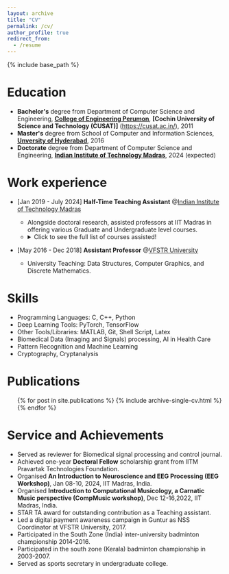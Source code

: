 ```yaml
---
layout: archive
title: "CV"
permalink: /cv/
author_profile: true
redirect_from:
  - /resume
---
```


{% include base_path %}

Education
======
* **Bachelor's**  degree from Department of Computer Science and Engineering, **[College of Engineering Perumon]([https://www.tce.edu](https://www.perumonec.ac.in/))**, **[Cochin University of Science and Technology (CUSAT)]** (https://cusat.ac.in/), 2011
* **Master's** degree from School of Computer and Information Sciences, **[Unversity of Hyderabad](https://scis.uohyd.ac.in/)**, 2016
* **Doctorate** degree from Department of Computer Science and Engineering, **[Indian Institute of Technology Madras](https://www.iitm.ac.in)**, 2024 (expected) 

Work experience
======
* \[Jan 2019 - July 2024\] **Half-Time Teaching Assistant** @[Indian Institute of Technology Madras](https://www.iitm.ac.in)
  * Alongside doctoral research, assisted professors at IIT Madras in offering various Graduate and Undergraduate level courses.
  * <details> <summary>Click to see the full list of courses assisted!</summary><pre> Speech Technology (CS6300) [Jan 2021, Jan 2023] <br> Pattern Recogntion and Machine Learning (CS5691) [Jan 2022, July 2023] <br> Advanced Programming Lab(CS6150) [July 2021, July 2022] <br> Programing and Data Structres (CS2700) [July 2020] <br> Programing and Data Structres Lab (CS2710) [July 2020] <be> Discrete Mathematics (CS1200) [Jan 2020] <br> Artificial Intelligence (CS6380) [Jul 2019] <br> Introduction to Programming (CS1100) [Jan 2019] </pre></details>

* \[May 2016 - Dec 2018\] **Assistant Professor** @[VFSTR University](https://vignan.ac.in/newvignan/)
  * University Teaching: Data Structures, Computer Graphics, and Discrete Mathematics.
  
Skills
======
* Programming Languages: C, C++, Python
* Deep Learning Tools: PyTorch, TensorFlow
* Other Tools/Libraries: MATLAB, Git, Shell Script, Latex
* Biomedical Data (Imaging and Signals) processing, AI in Health Care
* Pattern Recognition and Machine Learning
* Cryptography, Cryptanalysis

Publications
======
  <ul>{% for post in site.publications %}
    {% include archive-single-cv.html %}
  {% endfor %}</ul>
  

Service and Achievements
======
* Served as reviewer for Biomedical signal processing and control journal.
* Achieved one-year **Doctoral Fellow** scholarship grant from IITM Pravartak Technologies Foundation. 
* Organised **An Introduction to Neuroscience and EEG Processing (EEG Workshop)**, Jan 08-10, 2024, IIT Madras, India.
* Organised **Introduction to Computational Musicology, a Carnatic Music perspective (CompMusic workshop)**, Dec 12-16,2022, IIT Madras, India.
* STAR TA award for outstanding contribution as a Teaching assistant.
* Led a digital payment awareness campaign in Guntur as NSS Coordinator at VFSTR University, 2017.
* Participated in the South Zone (India) inter-university badminton championship 2014-2016.
* Participated in the south zone (Kerala) badminton championship in 2003-2007.
* Served as sports secretary in undergraduate college.
  
